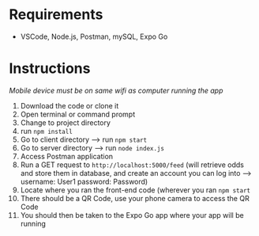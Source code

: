 # Requirements

- VSCode, Node.js, Postman, mySQL, Expo Go

# Instructions

*Mobile device must be on same wifi as computer running the app*

1) Download the code or clone it
2) Open terminal or command prompt
3) Change to project directory
4) run `npm install`
5) Go to client directory --> run `npm start`
6) Go to server directory --> run `node index.js`
7) Access Postman application
8) Run a GET request to `http://localhost:5000/feed` (will retrieve odds and store them in database, and create an account you can log into --> username: User1 password: Password)
9) Locate where you ran the front-end code (wherever you ran `npm start`
10) There should be a QR Code, use your phone camera to access the QR Code
11) You should then be taken to the Expo Go app where your app will be running
